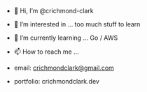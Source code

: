 - 👋 Hi, I’m @crichmond-clark
- 👀 I’m interested in ... too much stuff to learn
- 🌱 I’m currently learning ... Go / AWS

- 📫 How to reach me ...
- email: crichmondclark@gmail.com
- portfolio: crichmondclark.dev

<!---
crichmond-clark/crichmond-clark is a ✨ special ✨ repository because its `README.md` (this file) appears on your GitHub profile.
You can click the Preview link to take a look at your changes.
--->

